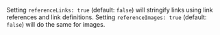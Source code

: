Setting `referenceLinks: true` (default: `false`) will stringify links using link references and link definitions.
Setting `referenceImages: true` (default: `false`) will do the same for images.
